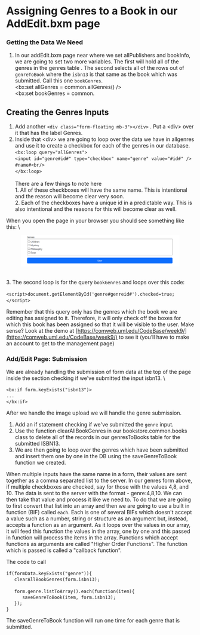 # Assigning Genres to a Book in our AddEdit.bxm page

### Getting the Data We Need

1. In our addEdit.bxm page near where we set allPublishers and bookInfo,  we are going to set two more variables. The first will hold all of the genres in the genres table . The second selects all of the rows out of `genreToBook` where the `isbn13` is that same as the book which was submitted. Call this one `bookGenres`.  \
   \<bx:set allGenres = common.allGenres() />\
   \<bx:set bookGenres = common.

## Creating the Genres Inputs

1. Add another `<div class="form-floating mb-3"></div>` . Put a \<div> over it that has the label Genres.
2. Inside that \<div> we are going to loop over the data we have in allgenres and use it to create a checkbox for each of the genres in our database.\
   `<bx:loop query="allGenres">`\
   &#x20;    `<input id="genre#id#" type="checkbox" name="genre" value="#id#" /> #name#<br/>`\
   `</bx:loop>` \
   \
   There are a few things to note here\
   1\. All of these checkboxes will have the same name. This is intentional and the reason will become clear very soon. \
   2\. Each of the checkboxes have a unique id in a predictable way. This is also intentional and the reasons for this will become clear as well. &#x20;

&#x20;When you open the page in your browser you should see something like this: \


<figure><img src="../../.gitbook/assets/image (23).png" alt=""><figcaption></figcaption></figure>

\
3\. The second loop is for the query `bookGenres` and loops over this code:

`<script>document.getElementById('genre#genreid#').checked=true;</script>`

Remember that this query only has the genres which the book we are editing has assigned to it. Therefore, it will only check off the boxes for which this book has been assigned so that it will be visible to the user. Make sense? Look at the demo at [https://comweb.uml.edu/CodeBase/week9/](https://comweb.uml.edu/CodeBase/week9/) to see it (you’ll have to make an account to get to the management page)

### Add/Edit Page: Submission

We are already handling the submission of form data at the top of the page inside the section checking if we've submitted the input isbn13. \


```boxlang
<bx:if form.keyExists("isbn13")>
...
</bx:if>
```

After we handle the image upload we will handle the genre submission.&#x20;

1. Add an if statement checking if we've submitted the `genre` input.&#x20;
2. Use the function clearAllBookGenres in our bookstore.common.books class to delete all of the records in our genresToBooks table for the submitted ISBN13.&#x20;
3. We are then going to loop over the genres which have been submitted and insert them one by one in the DB using the saveGenreToBook function we created.&#x20;



When multiple inputs have the same name in a form, their values are sent together as a comma separated list to the server. In our genres form above, if multiple checkboxes are checked, say for those with the values 4,8, and 10. The data is sent to the server with the format -  genre:4,8,10. We can then take that value and process it like we need to. To do that we are going to first convert that list into an array and then we are going to use a built in function (BIF) called `each`.  Each is one of several BIFs which doesn't accept a value such as a number, string or structure as an argument but, instead, accepts a function as an argument. As it loops over the values in our array, it will feed this function the values in the array, one by one and this passed in function will process the items in the array. Functions which accept functions as arguments are called "Higher Order Functions". The function which is passed is called a "callback function".

The code to call

```
if(formData.keyExists("genre")){
   clearAllBookGenres(form.isbn13);

   form.genre.listToArray().each(function(item){
      saveGenreToBook(item, form.isbn13);
   });
}
```

The saveGenreToBook function will run one time for each genre that is submitted.&#x20;
